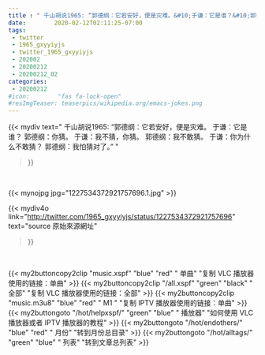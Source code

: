 ```yaml
---
title : " 千山胡说1965: “郭德纲：它若安好，便是灾难。&#10;于谦：它是谁？&#10;郭德纲：你猜。&#10;于谦：我不猜，你猜。&#10;郭德纲：我不敢猜。&#10;于谦：你为什么不敢猜？&#10;郭德纲：我怕猜对了。”  "
date:        2020-02-12T02:11:25-07:00
tags:
 - twitter
 - 1965_gxyyiyjs
 - twitter_1965_gxyyiyjs
 - 202002
 - 20200212
 - 20200212_02
categories:
 - 20200212
#icon:        "fas fa-lock-open"
#resImgTeaser: teaserpics/wikipedia.org/emacs-jokes.png
---
```


{{< mydiv text=" 千山胡说1965: “郭德纲：它若安好，便是灾难。&#10;于谦：它是谁？&#10;郭德纲：你猜。&#10;于谦：我不猜，你猜。&#10;郭德纲：我不敢猜。&#10;于谦：你为什么不敢猜？&#10;郭德纲：我怕猜对了。”  "
>}}
<br>


 {{< mynojpg jpg="1227534372921757696.1.jpg" >}}<br> 



{{< mydiv4o link="http://twitter.com/1965_gxyyiyjs/status/1227534372921757696"
text="source 原始來源網址"
>}}


<br>



{{< my2buttoncopy2clip "music.xspf"        "blue"   "red"    " 单曲"  "复制 VLC 播放器使用的链接：单曲" >}} {{< my2buttoncopy2clip "/all.xspf"         "green"  "black"  " 全部"  "复制 VLC 播放器使用的链接：全部" >}} {{< my2buttoncopy2clip "music.m3u8"        "blue"   "red"    " M1 "    "复制 IPTV 播放器使用的链接：单曲" >}} {{< my2buttongoto      "/hot/helpxspf/"    "green"  "blue"   " 播放器" "如何使用 VLC 播放器或者 IPTV 播放器的教程" >}} {{< my2buttongoto      "/hot/endothers/"   "blue"   "red"    " 月份"   "转到月份总目录" >}} {{< my2buttongoto      "/hot/alltags/"     "green"  "blue"   " 列表"   "转到文章总列表" >}} 
